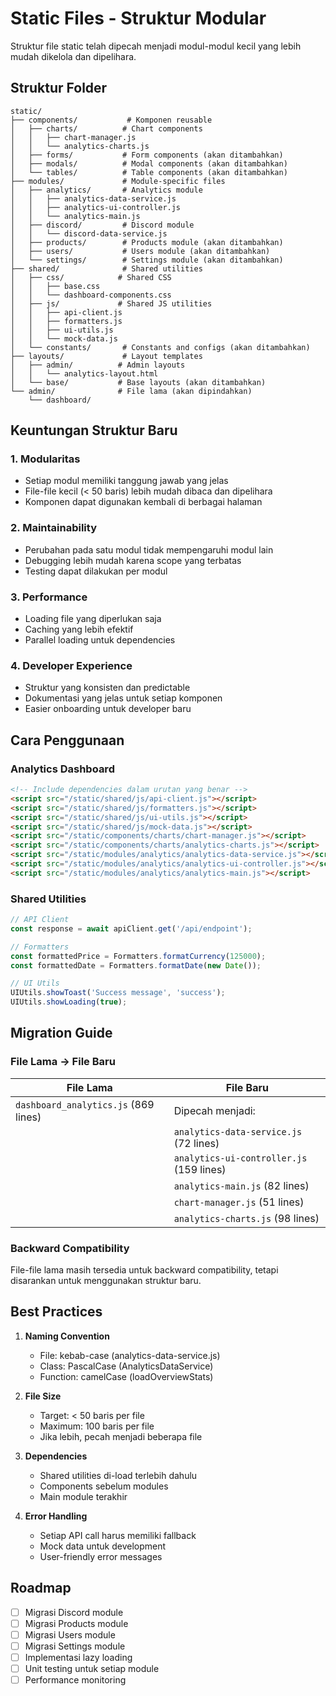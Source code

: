 # Static Files - Struktur Modular

Struktur file static telah dipecah menjadi modul-modul kecil yang lebih mudah dikelola dan dipelihara.

## Struktur Folder

```
static/
├── components/           # Komponen reusable
│   ├── charts/          # Chart components
│   │   ├── chart-manager.js
│   │   └── analytics-charts.js
│   ├── forms/           # Form components (akan ditambahkan)
│   ├── modals/          # Modal components (akan ditambahkan)
│   └── tables/          # Table components (akan ditambahkan)
├── modules/             # Module-specific files
│   ├── analytics/       # Analytics module
│   │   ├── analytics-data-service.js
│   │   ├── analytics-ui-controller.js
│   │   └── analytics-main.js
│   ├── discord/         # Discord module
│   │   └── discord-data-service.js
│   ├── products/        # Products module (akan ditambahkan)
│   ├── users/           # Users module (akan ditambahkan)
│   └── settings/        # Settings module (akan ditambahkan)
├── shared/              # Shared utilities
│   ├── css/            # Shared CSS
│   │   ├── base.css
│   │   └── dashboard-components.css
│   ├── js/             # Shared JS utilities
│   │   ├── api-client.js
│   │   ├── formatters.js
│   │   ├── ui-utils.js
│   │   └── mock-data.js
│   └── constants/       # Constants and configs (akan ditambahkan)
├── layouts/             # Layout templates
│   ├── admin/          # Admin layouts
│   │   └── analytics-layout.html
│   └── base/           # Base layouts (akan ditambahkan)
└── admin/              # File lama (akan dipindahkan)
    └── dashboard/
```

## Keuntungan Struktur Baru

### 1. **Modularitas**
- Setiap modul memiliki tanggung jawab yang jelas
- File-file kecil (< 50 baris) lebih mudah dibaca dan dipelihara
- Komponen dapat digunakan kembali di berbagai halaman

### 2. **Maintainability**
- Perubahan pada satu modul tidak mempengaruhi modul lain
- Debugging lebih mudah karena scope yang terbatas
- Testing dapat dilakukan per modul

### 3. **Performance**
- Loading file yang diperlukan saja
- Caching yang lebih efektif
- Parallel loading untuk dependencies

### 4. **Developer Experience**
- Struktur yang konsisten dan predictable
- Dokumentasi yang jelas untuk setiap komponen
- Easier onboarding untuk developer baru

## Cara Penggunaan

### Analytics Dashboard
```html
<!-- Include dependencies dalam urutan yang benar -->
<script src="/static/shared/js/api-client.js"></script>
<script src="/static/shared/js/formatters.js"></script>
<script src="/static/shared/js/ui-utils.js"></script>
<script src="/static/shared/js/mock-data.js"></script>
<script src="/static/components/charts/chart-manager.js"></script>
<script src="/static/components/charts/analytics-charts.js"></script>
<script src="/static/modules/analytics/analytics-data-service.js"></script>
<script src="/static/modules/analytics/analytics-ui-controller.js"></script>
<script src="/static/modules/analytics/analytics-main.js"></script>
```

### Shared Utilities
```javascript
// API Client
const response = await apiClient.get('/api/endpoint');

// Formatters
const formattedPrice = Formatters.formatCurrency(125000);
const formattedDate = Formatters.formatDate(new Date());

// UI Utils
UIUtils.showToast('Success message', 'success');
UIUtils.showLoading(true);
```

## Migration Guide

### File Lama → File Baru

| File Lama | File Baru |
|-----------|-----------|
| `dashboard_analytics.js` (869 lines) | Dipecah menjadi: |
| | `analytics-data-service.js` (72 lines) |
| | `analytics-ui-controller.js` (159 lines) |
| | `analytics-main.js` (82 lines) |
| | `chart-manager.js` (51 lines) |
| | `analytics-charts.js` (98 lines) |

### Backward Compatibility

File-file lama masih tersedia untuk backward compatibility, tetapi disarankan untuk menggunakan struktur baru.

## Best Practices

1. **Naming Convention**
   - File: kebab-case (analytics-data-service.js)
   - Class: PascalCase (AnalyticsDataService)
   - Function: camelCase (loadOverviewStats)

2. **File Size**
   - Target: < 50 baris per file
   - Maximum: 100 baris per file
   - Jika lebih, pecah menjadi beberapa file

3. **Dependencies**
   - Shared utilities di-load terlebih dahulu
   - Components sebelum modules
   - Main module terakhir

4. **Error Handling**
   - Setiap API call harus memiliki fallback
   - Mock data untuk development
   - User-friendly error messages

## Roadmap

- [ ] Migrasi Discord module
- [ ] Migrasi Products module  
- [ ] Migrasi Users module
- [ ] Migrasi Settings module
- [ ] Implementasi lazy loading
- [ ] Unit testing untuk setiap module
- [ ] Performance monitoring
